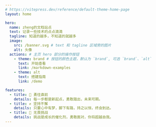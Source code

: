 ```yaml
---
# https://vitepress.dev/reference/default-theme-home-page
layout: home

hero:
  name: zheng的文档站点
  text: 记录一些技术的点点滴滴
  tagline: 知道的越多，不知道的就越多
  image:
    src: /banner.svg # text 和 tagline 区域旁的图片
    alt: 头像
  actions: # 主页 hero 部分的操作按钮
    - theme: brand # 按钮的颜色主题，默认为 `brand`, 可选 `brand`、`alt`
      text: 开始查看
      link: /markdown-examples
    - theme: alt
      text: 搭建指南
      link: /demo

features:
  - title: 💪 勇往直前
    details: 每一步都是新起点，勇敢踏出，未来可期。
  - title: ✊ 坚持不懈
    details: 只要心中有梦，脚下有路，持之以恒，终会到达。
  - title: 👊 无畏挑战
    details: 挑战是成长的催化剂，勇敢面对，你将超越自我。
---
```

